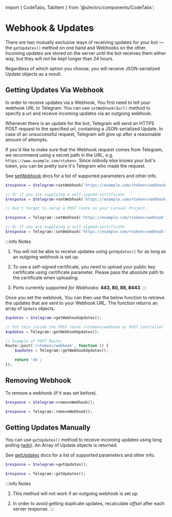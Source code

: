 import { CodeTabs, TabItem } from '@site/src/components/CodeTabs';

# Webhook & Updates

There are two mutually exclusive ways of receiving updates for your bot — the `getUpdates()` method on one hand and Webhooks on the other. Incoming updates are stored on the server until the bot receives them either way, but they will not be kept longer than 24 hours.

Regardless of which option you choose, you will receive JSON-serialized Update objects as a result.

## Getting Updates Via Webhook

In order to receive updates via a Webhook, You first need to tell your webhook URL to Telegram. You can use `setWebhook($url)` method to specify a url and receive incoming updates via an outgoing webhook.

Whenever there is an update for the bot, Telegram will send an HTTPS POST request to the specified url, containing a JSON-serialized Update. In case of an unsuccessful request, Telegram will give up after a reasonable amount of attempts.

If you'd like to make sure that the Webhook request comes from Telegram, we recommend using a secret path in the URL, e.g. `https://www.example.com/<token>`. Since nobody else knows your bot's token, you can be pretty sure it's Telegram who made the request.

See [setWebhook](https://core.telegram.org/bots/api#setwebhook) docs for a list of supported parameters and other info.

<CodeTabs>
<TabItem value="php">

```php
$response = $telegram->setWebhook('https://example.com/<token>/webhook');

// Or if you are supplying a self-signed-certificate
$response = $telegram->setWebhook('https://example.com/<token>/webhook', '/path/to/public_key_certificate.pub');
```

</TabItem>
<TabItem value="laravel">

```php
// Don't forget to setup a POST route in your Laravel Project.

$response = Telegram::setWebhook('https://example.com/<token>/webhook');

// Or if you are supplying a self-signed-certificate
$response = Telegram::setWebhook('https://example.com/<token>/webhook', '/path/to/public_key_certificate.pub');
```

</TabItem>
</CodeTabs>

:::info Notes
1. You will not be able to receive updates using `getUpdates()` for as long as an outgoing webhook is set up.

2. To use a self-signed certificate, you need to upload your public key certificate using certificate parameter. Please pass the absolute path to the certificate when uploading.

3. Ports currently supported *for Webhooks*: **443, 80, 88, 8443**.
:::

Once you set the webhook, You can then use the below function to retrieve the updates that are sent to your Webhook URL. The function returns an array of `Update` objects.

<CodeTabs>
<TabItem value="php">

```php
$updates = $telegram->getWebhookUpdates();
```

</TabItem>
<TabItem value="laravel">

```php
// Put this inside the POST route /<token>/webhook or POST Controller
$updates = Telegram::getWebhookUpdates();

// Example of POST Route:
Route::post('/<token>/webhook', function () {
    $updates = Telegram::getWebhookUpdates();

    return 'ok';
});
```

</TabItem>
</CodeTabs>

## Removing Webhook

To remove a webhook (if it was set before).

<CodeTabs>
<TabItem value="php">

```php
$response = $telegram->removeWebhook();
```

</TabItem>

<TabItem value="laravel">

```php
$response = Telegram::removeWebhook();
```

</TabItem>
</CodeTabs>

## Getting Updates Manually

You can use `getUpdates()` method to receive incoming updates using long polling ([wiki](http://en.wikipedia.org/wiki/Push_technology#Long_polling)). An Array of Update objects is returned.

See [getUpdates](https://core.telegram.org/bots/api#getupdates
) docs for a list of supported parameters and other info.

<CodeTabs>
<TabItem value="php">

```php
$response = $telegram->getUpdates();
```

</TabItem>

<TabItem value="laravel">

```php
$response = Telegram::getUpdates();
```

</TabItem>
</CodeTabs>

:::info Notes
1. This method will not work if an outgoing webhook is set up.

2. In order to avoid getting duplicate updates, recalculate *offset* after each server response.
:::
